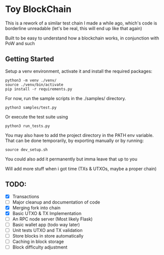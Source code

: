 # Toy BlockChain

This is a rework of a similar test chain I made a while ago, which's code is
borderline unreadable (let's be real, this will end up like that again)

Built to be easy to understand how a blockchain
works, in conjunction with PoW and such

## Getting Started

Setup a venv environment, activate it and install the required packages:

```
python3 -m venv ./venv/
source ./venv/bin/activate
pip install -r requirements.py
```

For now, run the sample scripts in the ./samples/ directory.

```
python3 samples/test.py
```

Or execute the test suite using 

```
python3 run_tests.py
```

You may also have to add the project directory in the PATH env variable.
That can be done temporarily, by exporting manually or by running:

```
source dev_setup.sh
```

You could also add it permanently but imma leave that up to you

Will add more stuff when i got time (TXs & UTXOs, maybe a proper chain)

## TODO:
- [x] Transactions
- [ ] Major cleanup and documentation of code 
- [x] Merging fork into chain
- [x] Basic UTXO & TX Implementation
- [ ] An RPC node server (Most likely Flask)
- [ ] Basic wallet app (todo way later)
- [ ] Unit tests UTXO and TX validation
- [ ] Store blocks in store automatically
- [ ] Caching in block storage
- [ ] Block difficulty adjustment
